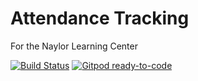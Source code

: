 # Attendance Tracking

For the Naylor Learning Center

[![Build Status](https://travis-ci.org/dewv/nlcAttendance.svg?branch=master)](https://travis-ci.org/dewv/nlcAttendance)
[![Gitpod ready-to-code](https://img.shields.io/badge/Gitpod-ready--to--code-blue?logo=gitpod)](https://gitpod.io/#https://github.com/dewv/nlcAttendance)
